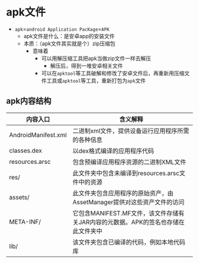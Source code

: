# apk文件

* `apk`=`android Application PacKage`=`APK`
  * apk文件是什么：是安卓app的安装文件
  * 本质：（apk文件其实就是个）zip压缩包
    * 意味着
      * 可以用解压缩工具把apk当做zip文件一样去解压
        * 解压后，得到一堆安卓相关文件
      * 可以在`apktool`等工具破解和修改了安卓文件后，再重新用压缩文件工具或`apktool`等工具，重新打包为`apk`文件

## apk内容结构

| 内容入口 | 含义解释 |
| ------- | ------- |
| AndroidManifest.xml | 二进制xml文件，提供设备运行应用程序所需的各种信息 |
| classes.dex | 以dex格式编译的应用程序代码 |
| resources.arsc | 包含预编译应用程序资源的二进制XML文件 |
| res/ | 此文件夹中包含未编译到resources.arsc文件中的资源 |
| assets/ | 此文件夹包含应用程序的原始资产，由AssetManager提供对这些资产文件的访问 |
| META-INF/ | 它包含MANIFEST.MF文件，该文件存储有关JAR内容的元数据。APK的签名也存储在此文件夹中 |
| lib/ | 该文件夹包含已编译的代码，例如本地代码库 |
